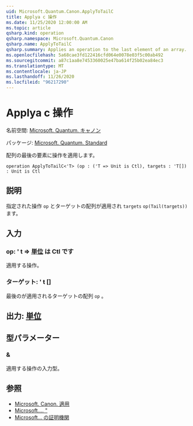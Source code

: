```yaml
---
uid: Microsoft.Quantum.Canon.ApplyToTailC
title: Applya c 操作
ms.date: 11/25/2020 12:00:00 AM
ms.topic: article
qsharp.kind: operation
qsharp.namespace: Microsoft.Quantum.Canon
qsharp.name: ApplyToTailC
qsharp.summary: Applies an operation to the last element of an array.
ms.openlocfilehash: 5a68cae3fd122416cfd064e0078e03f5c00ab492
ms.sourcegitcommit: a87c1aa8e7453360025e47ba614f25b02ea84ec3
ms.translationtype: MT
ms.contentlocale: ja-JP
ms.lasthandoff: 11/26/2020
ms.locfileid: "96217290"
---
```

# <a name="applytotailc-operation"></a>Applya c 操作

名前空間: [Microsoft. Quantum. キャノン](xref:Microsoft.Quantum.Canon)

パッケージ: [Microsoft. Quantum. Standard](https://nuget.org/packages/Microsoft.Quantum.Standard)


配列の最後の要素に操作を適用します。

```qsharp
operation ApplyToTailC<'T> (op : ('T => Unit is Ctl), targets : 'T[]) : Unit is Ctl
```


## <a name="description"></a>説明

指定された操作 `op` とターゲットの配列が適用され `targets` `op(Tail(targets))` ます。

## <a name="input"></a>入力

### <a name="op--t--unit--is-ctl"></a>op: ' t => [単位](xref:microsoft.quantum.lang-ref.unit)  は Ctl です

適用する操作。


### <a name="targets--t"></a>ターゲット: ' t []

最後のが適用されるターゲットの配列 `op` 。



## <a name="output--unit"></a>出力: [単位](xref:microsoft.quantum.lang-ref.unit)



## <a name="type-parameters"></a>型パラメーター

### <a name="t"></a>&

適用する操作の入力型。

## <a name="see-also"></a>参照

- [Microsoft. Canon. 適用](xref:Microsoft.Quantum.Canon.ApplyToTail)
- [Microsoft.... "](xref:Microsoft.Quantum.Canon.ApplyToTailA)
- [Microsoft... の証明機関](xref:Microsoft.Quantum.Canon.ApplyToTailCA)